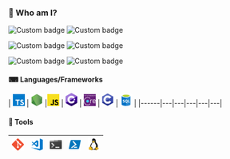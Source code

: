 ### 🤵 Who am I?

![Custom badge](https://img.shields.io/endpoint?url=https%3A%2F%2Fapi.skaalum.tech%2Fbadges%2Fname)
![Custom badge](https://img.shields.io/endpoint?url=https%3A%2F%2Fapi.skaalum.tech%2Fbadges%2Fage)

![Custom badge](https://img.shields.io/endpoint?url=https%3A%2F%2Fapi.skaalum.tech%2Fbadges%2Foccupation)
![Custom badge](https://img.shields.io/endpoint?url=https%3A%2F%2Fapi.skaalum.tech%2Fbadges%2Fplace-of-occupation)

![Custom badge](https://img.shields.io/endpoint?url=https%3A%2F%2Fapi.skaalum.tech%2Fbadges%2Fcountry)
![Custom badge](https://img.shields.io/endpoint?url=https%3A%2F%2Fapi.skaalum.tech%2Fbadges%2Fcity)

#### ⌨ Languages/Frameworks

| [<img src="logos/languages-frameworks/typescript.png" alt="typescript logo" width="24">](https://www.typescriptlang.org/) | [<img src="logos/languages-frameworks/nodejs.png" alt="nodejs logo" width="24">](https://nodejs.org/) |[<img src="logos/languages-frameworks/javascript.png" alt="js logo" width="24">](https://www.javascript.com/) | [<img src="logos/languages-frameworks/c-sharp.png" alt="csharp logo" width="24">](https://docs.microsoft.com/en-us/dotnet/csharp/) | [<img src="logos/languages-frameworks/entity-framework-core.png" alt="efcore logo" width="24">](https://docs.microsoft.com/en-us/ef/core/) | [<img src="logos/languages-frameworks/c.png" alt="c logo" width="24">](https://docs.microsoft.com/en-us/cpp/c-language/c-language-reference) | [<img src="logos/languages-frameworks/sql.png" alt="sql logo" width="24">](https://docs.microsoft.com/en-us/sql/) |
|------|---|---|---|---|---|

#### 🔧 Tools

|[<img src="https://raw.githubusercontent.com/mathiasandresen/mathiasandresen/master/assets/logos/git.png" alt="git logo" width="24">](https://git-scm.com/)| [<img src="https://raw.githubusercontent.com/github/explore/80688e429a7d4ef2fca1e82350fe8e3517d3494d/topics/visual-studio-code/visual-studio-code.png" alt="vscode logo" width="24">](https://code.visualstudio.com/)|[<img src="https://raw.githubusercontent.com/mathiasandresen/mathiasandresen/master/assets/logos/wt.png" alt="windows terminal logo" width="24">](https://github.com/microsoft/terminal)| [<img src="https://raw.githubusercontent.com/mathiasandresen/mathiasandresen/master/assets/logos/powershell.png" alt="powershell logo" width="24">](https://docs.microsoft.com/en-us/powershell/scripting/overview) | [<img src="https://raw.githubusercontent.com/mathiasandresen/mathiasandresen/master/assets/logos/tux.png" alt="linux logo" width="24">](https://lmgtfy.com/?q=linux) |
|------|---|---|---|---|
